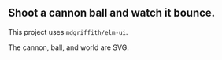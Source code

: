 ## Shoot a cannon ball and watch it bounce.

This project uses `mdgriffith/elm-ui`. 

The cannon, ball, and world are SVG.